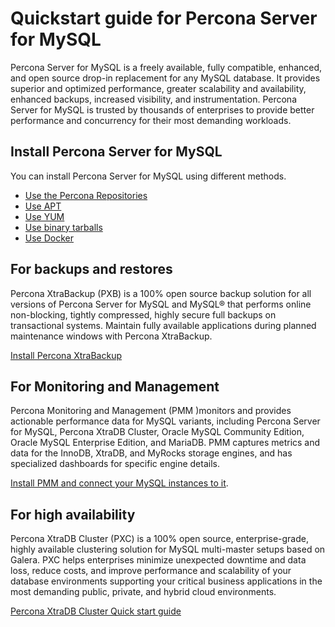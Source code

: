 # Quickstart guide for Percona Server for MySQL

Percona Server for MySQL is a freely available, fully compatible, enhanced, and open source drop-in replacement for any MySQL database. It provides superior and optimized performance, greater scalability and availability, enhanced backups, increased visibility, and instrumentation.
Percona Server for MySQL is trusted by thousands of enterprises to provide better performance and concurrency for their most demanding workloads.

## Install Percona Server for MySQL

You can install Percona Server for MySQL using different methods. 

* [Use the Percona Repositories](installation.md)
* [Use APT](apt-repo.md)
* [Use YUM](yum-repo.md)
* [Use binary tarballs](binary-tarball-install.md)
* [Use Docker](docker.md)

## For backups and restores

Percona XtraBackup (PXB) is a 100% open source backup solution for all versions of Percona Server for MySQL and MySQL® that performs online non-blocking, tightly compressed, highly secure full backups on transactional systems. Maintain fully available applications during planned maintenance windows with Percona XtraBackup.

[Install Percona XtraBackup](https://docs.percona.com/percona-xtrabackup/innovation-release/installation.html)

## For Monitoring and Management

Percona Monitoring and Management (PMM )monitors and provides actionable performance data for MySQL variants, including Percona Server for MySQL, Percona XtraDB Cluster, Oracle MySQL Community Edition, Oracle MySQL Enterprise Edition, and MariaDB. PMM captures metrics and data for the InnoDB, XtraDB, and MyRocks storage engines, and has specialized dashboards for specific engine details.

[Install PMM and connect your MySQL instances to it](https://docs.percona.com/percona-monitoring-and-management/get-started/index.html).

## For high availability

Percona XtraDB Cluster (PXC) is a 100% open source, enterprise-grade, highly available clustering solution for MySQL multi-master setups based on Galera. PXC helps enterprises minimize unexpected downtime and data loss, reduce costs, and improve performance and scalability of your database environments supporting your critical business applications in the most demanding public, private, and hybrid cloud environments.

[Percona XtraDB Cluster Quick start guide](https://docs.percona.com/percona-xtradb-cluster/8.0/overview.html)